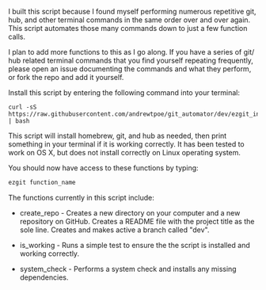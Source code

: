I built this script because I found myself performing numerous repetitive git, hub, and other terminal commands in the same order over and over again. This script automates those many commands down to just a few function calls.

I plan to add more functions to this as I go along. If you have a series of git/ hub related terminal commands that you find yourself repeating frequently, please open an issue documenting the commands and what they perform, or fork the repo and add it yourself.

Install this script by entering the following command into your terminal:

```
curl -sS https://raw.githubusercontent.com/andrewtpoe/git_automator/dev/ezgit_installer.sh | bash
```

This script will install homebrew, git, and hub as needed, then print something in your terminal if it is working correctly. It has been tested to work on OS X, but does not install correctly on Linux operating system.

You should now have access to these functions by typing:
```bash
ezgit function_name
```

The functions currently in this script include:

* create_repo  -  Creates a new directory on your computer and a new repository on GitHub. Creates a README file with the project title as the sole line. Creates and makes active a branch called "dev".

* is_working  -  Runs a simple test to ensure the the script is installed and working correctly.

* system_check - Performs a system check and installs any missing dependencies.

